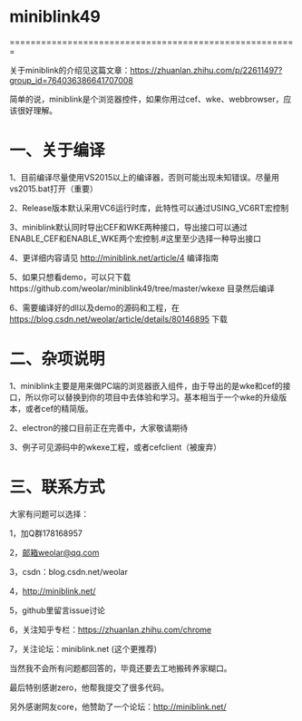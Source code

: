 # miniblink49
=======================================================

关于miniblink的介绍见这篇文章：https://zhuanlan.zhihu.com/p/22611497?group_id=764036386641707008


简单的说，miniblink是个浏览器控件，如果你用过cef、wke、webbrowser，应该很好理解。

一、关于编译
========================================================
1、目前编译尽量使用VS2015以上的编译器，否则可能出现未知错误。尽量用vs2015.bat打开（重要）

2、Release版本默认采用VC6运行时库，此特性可以通过USING_VC6RT宏控制

3、miniblink默认同时导出CEF和WKE两种接口，导出接口可以通过ENABLE_CEF和ENABLE_WKE两个宏控制.#这里至少选择一种导出接口

4、更详细内容请见 http://miniblink.net/article/4 编译指南

5、如果只想看demo，可以只下载https://github.com/weolar/miniblink49/tree/master/wkexe 目录然后编译

6、需要编译好的dll以及demo的源码和工程，在 https://blog.csdn.net/weolar/article/details/80146895 下载

二、杂项说明
========================================================
1、miniblink主要是用来做PC端的浏览器嵌入组件，由于导出的是wke和cef的接口，所以你可以替换到你的项目中去体验和学习。基本相当于一个wke的升级版本，或者cef的精简版。

2、electron的接口目前正在完善中，大家敬请期待

3、例子可见源码中的wkexe工程，或者cefclient（被废弃）

三、联系方式
========================================================
大家有问题可以选择：

1，加Q群178168957

2，邮箱weolar@qq.com

3，csdn：blog.csdn.net/weolar

4，http://miniblink.net/

5，github里留言issue讨论

6，关注知乎专栏：https://zhuanlan.zhihu.com/chrome

7，关注论坛：miniblink.net  (这个更推荐)

当然我不会所有问题都回答的，毕竟还要去工地搬砖养家糊口。

最后特别感谢zero，他帮我提交了很多代码。

另外感谢网友core，他赞助了一个论坛：http://miniblink.net/
